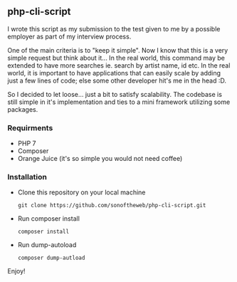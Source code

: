 ## php-cli-script
I wrote this script as my submission to the test given to me by a possible employer as part of my interview process.

One of the main criteria is to "keep it simple". Now I know that this is a very simple request but think about it... 
In the real world, this command may be extended to have more searches ie. search by artist name, id etc. In the real world, 
it is important to have applications that can easily scale by adding just a few lines of code; else some other developer 
hit's me in the head :D.

So I decided to let loose... just a bit to satisfy scalability. The codebase is still simple in it's implementation and ties to 
a mini framework utilizing some packages.

### Requirments

* PHP 7
* Composer
* Orange Juice (it's so simple you would not need coffee)

### Installation

* Clone this repository on your local machine
    
  ``git clone https://github.com/sonoftheweb/php-cli-script.git``
  
* Run composer install

  ``composer install``
  
* Run dump-autoload

  ``composer dump-autload``

 Enjoy!
